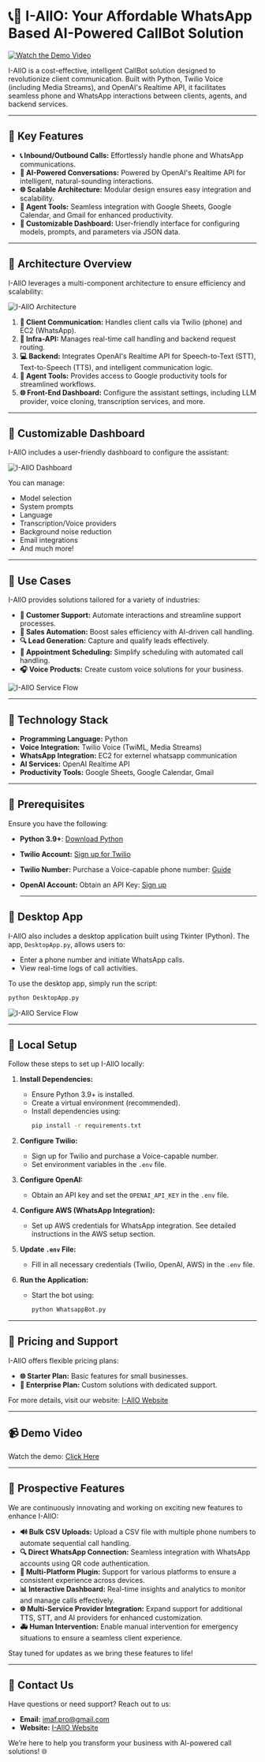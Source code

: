 # 📞🤖 I-AllO: Your Affordable WhatsApp Based AI-Powered CallBot Solution

[![Watch the Demo Video](https://img.shields.io/badge/Demo-Video-blue?style=flat-square)](https://github.com/user-attachments/assets/65c7a9cf-4cb6-413c-a8b5-e483f34b27ab)

I-AllO is a cost-effective, intelligent CallBot solution designed to revolutionize client communication. Built with Python, Twilio Voice (including Media Streams), and OpenAI's Realtime API, it facilitates seamless phone and WhatsApp interactions between clients, agents, and backend services.

---

## 🔹 **Key Features**

- **📞 Inbound/Outbound Calls:** Effortlessly handle phone and WhatsApp communications.
- **🤖 AI-Powered Conversations:** Powered by OpenAI's Realtime API for intelligent, natural-sounding interactions.
- **🌐 Scalable Architecture:** Modular design ensures easy integration and scalability.
- **📅 Agent Tools:** Seamless integration with Google Sheets, Google Calendar, and Gmail for enhanced productivity.
- **🎨 Customizable Dashboard:** User-friendly interface for configuring models, prompts, and parameters via JSON data.

---

## 🔹 **Architecture Overview**

I-AllO leverages a multi-component architecture to ensure efficiency and scalability:

![I-AllO Architecture](assets/img/architecture.jpg)

1. **📢 Client Communication:** Handles client calls via Twilio (phone) and EC2 (WhatsApp).
2. **📡 Infra-API:** Manages real-time call handling and backend request routing.
3. **💻 Backend:** Integrates OpenAI's Realtime API for Speech-to-Text (STT), Text-to-Speech (TTS), and intelligent communication logic.
4. **🔧 Agent Tools:** Provides access to Google productivity tools for streamlined workflows.
5. **🌐 Front-End Dashboard:** Configure the assistant settings, including LLM provider, voice cloning, transcription services, and more.

---

## 🔹 **Customizable Dashboard**

I-AllO includes a user-friendly dashboard to configure the assistant:

![I-AllO Dashboard](assets/img/dashboard.png)

You can manage:
- Model selection
- System prompts
- Language
- Transcription/Voice providers
- Background noise reduction
- Email integrations
- And much more!

---

## 🔹 **Use Cases**

I-AllO provides solutions tailored for a variety of industries:

- **📢 Customer Support:** Automate interactions and streamline support processes.
- **🚀 Sales Automation:** Boost sales efficiency with AI-driven call handling.
- **🔍 Lead Generation:** Capture and qualify leads effectively.
- **📅 Appointment Scheduling:** Simplify scheduling with automated call handling.
- **🎧 Voice Products:** Create custom voice solutions for your business.

![I-AllO Service Flow](assets/img/service.png)

---

## 🔹 **Technology Stack**

- **Programming Language:** Python
- **Voice Integration:** Twilio Voice (TwiML, Media Streams)
- **WhatsApp Integration:** EC2 for externel whatsapp communication
- **AI Services:** OpenAI Realtime API
- **Productivity Tools:** Google Sheets, Google Calendar, Gmail

---

## 🔹 **Prerequisites**

Ensure you have the following:

- **Python 3.9+**: [Download Python](https://www.python.org/downloads/)
- **Twilio Account:** [Sign up for Twilio](https://www.twilio.com/try-twilio)
- **Twilio Number:** Purchase a Voice-capable phone number: [Guide](https://help.twilio.com/articles/223135247-How-to-Search-for-and-Buy-a-Twilio-Phone-Number-from-Console)
- **OpenAI Account:** Obtain an API Key: [Sign up](https://platform.openai.com/)

  ---

## 🔹 **Desktop App**

I-AllO also includes a desktop application built using Tkinter (Python). The app, `DesktopApp.py`, allows users to:

- Enter a phone number and initiate WhatsApp calls.
- View real-time logs of call activities.

To use the desktop app, simply run the script:

```bash
python DesktopApp.py
```

![I-AllO Service Flow](assets/img/desk.png)

---

## 🔹 **Local Setup**

Follow these steps to set up I-AllO locally:

1. **Install Dependencies:**
   - Ensure Python 3.9+ is installed.
   - Create a virtual environment (recommended).
   - Install dependencies using:
     ```bash
     pip install -r requirements.txt
     ```

2. **Configure Twilio:**
   - Sign up for Twilio and purchase a Voice-capable number.
   - Set environment variables in the `.env` file.

3. **Configure OpenAI:**
   - Obtain an API key and set the `OPENAI_API_KEY` in the `.env` file.

4. **Configure AWS (WhatsApp Integration):**
   - Set up AWS credentials for WhatsApp integration. See detailed instructions in the AWS setup section.

5. **Update `.env` File:**
   - Fill in all necessary credentials (Twilio, OpenAI, AWS) in the `.env` file.

6. **Run the Application:**
   - Start the bot using:
     ```bash
     python WhatsappBot.py
     ```

---

## 🔹 **Pricing and Support**

I-AllO offers flexible pricing plans:

- **🌐 Starter Plan:** Basic features for small businesses.
- **💼 Enterprise Plan:** Custom solutions with dedicated support.

For more details, visit our website: [I-AllO Website](https://iallo.surge.sh)

---

## 📹 **Demo Video**

Watch the demo: [Click Here](https://drive.google.com/file/d/1ks1iJH1oGigfSrmTN-pWQyPlFJXzODwM/view?usp=drive_link)

---



## 🔹 **Prospective Features**

We are continuously innovating and working on exciting new features to enhance I-AllO:

- **🔊 Bulk CSV Uploads:** Upload a CSV file with multiple phone numbers to automate sequential call handling.
- **🔍 Direct WhatsApp Connection:** Seamless integration with WhatsApp accounts using QR code authentication.
- **🚀 Multi-Platform Plugin:** Support for various platforms to ensure a consistent experience across devices.
- **📊 Interactive Dashboard:** Real-time insights and analytics to monitor and manage calls effectively.
- **🌐 Multi-Service Provider Integration:** Expand support for additional TTS, STT, and AI providers for enhanced customization.
- **🚑 Human Intervention:** Enable manual intervention for emergency situations to ensure a seamless client experience.

Stay tuned for updates as we bring these features to life!

---




## 🔹 **Contact Us**

Have questions or need support? Reach out to us:

- **Email:** [imaf.pro@gmail.com](mailto:imaf.pro@gmail.com)
- **Website:** [I-AllO Website](https://iallo.surge.sh)

We’re here to help you transform your business with AI-powered call solutions! 🌐






